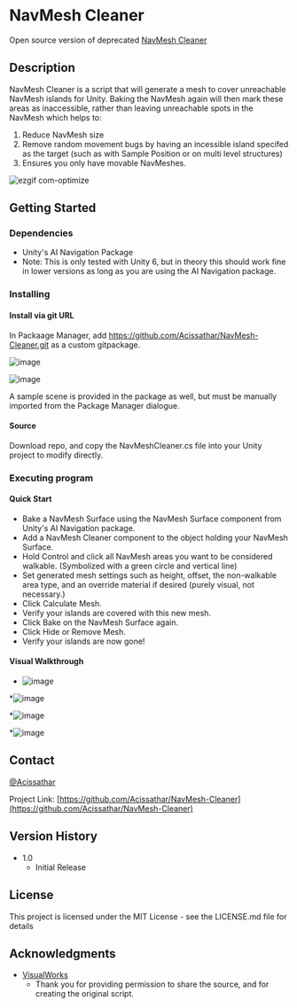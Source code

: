 # NavMesh Cleaner

Open source version of deprecated [NavMesh Cleaner](https://assetstore.unity.com/packages/tools/behavior-ai/navmesh-cleaner-151501)

## Description

NavMesh Cleaner is a script that will generate a mesh to cover unreachable NavMesh islands for Unity. Baking the NavMesh again will then mark these areas as inaccessible, rather than leaving unreachable spots in the NavMesh which helps to:

1. Reduce NavMesh size
2. Remove random movement bugs by having an incessible island specifed as the target (such as with Sample Position or on multi level structures)
3. Ensures you only have movable NavMeshes.

![ezgif com-optimize](https://github.com/user-attachments/assets/9d945c76-bd0e-4efe-8e83-ab6bf4e73f08)

## Getting Started

### Dependencies

* Unity's AI Navigation Package
* Note: This is only tested with Unity 6, but in theory this should work fine in lower versions as long as you are using the AI Navigation package.

### Installing

#### Install via git URL

In Packaage Manager, add https://github.com/Acissathar/NavMesh-Cleaner.git as a custom gitpackage.

![image](https://github.com/user-attachments/assets/eb88d6e1-4910-487c-93e6-82f4e274dc1a)

![image](https://github.com/user-attachments/assets/d27e7c76-d30b-4007-8c9b-50ed4a82349f)

A sample scene is provided in the package as well, but must be manually imported from the Package Manager dialogue.

#### Source

Download repo, and copy the NavMeshCleaner.cs file into your Unity project to modify directly.

### Executing program

#### Quick Start

* Bake a NavMesh Surface using the NavMesh Surface component from Unity's AI Navigation package.
* Add a NavMesh Cleaner component to the object holding your NavMesh Surface.
* Hold Control and click all NavMesh areas you want to be considered walkable. (Symbolized with a green circle and vertical line)
* Set generated mesh settings such as height, offset, the non-walkable area type, and an override material if desired (purely visual, not necessary.)
* Click Calculate Mesh.
* Verify your islands are covered with this new mesh.
* Click Bake on the NavMesh Surface again.
* Click Hide or Remove Mesh.
* Verify your islands are now gone!

#### Visual Walkthrough

* ![image](https://github.com/user-attachments/assets/948ff1f8-ffe5-4b89-a590-08d46ef4309b)

*![image](https://github.com/user-attachments/assets/8d839501-2551-4ecf-8df5-bc297b7e7593)

*![image](https://github.com/user-attachments/assets/cd32d7b6-b751-4984-bcfb-c0457cb3b947)

*![image](https://github.com/user-attachments/assets/022929c7-edbd-420b-b625-96ccd67eb3c4)

## Contact

[@Acissathar](https://twitter.com/Acissathar)

Project Link: [https://github.com/Acissathar/NavMesh-Cleaner](https://github.com/Acissathar/NavMesh-Cleaner)

## Version History

* 1.0
    * Initial Release

## License

This project is licensed under the MIT License - see the LICENSE.md file for details

## Acknowledgments
* [VisualWorks](https://assetstore.unity.com/publishers/40160)
  - Thank you for providing permission to share the source, and for creating the original script.
